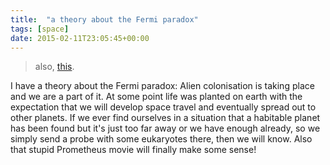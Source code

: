 ```yaml
---
title:  "a theory about the Fermi paradox"
tags: [space]
date: 2015-02-11T23:05:45+00:00
---
```


> also, [this](http://waitbutwhy.com/2014/05/fermi-paradox.html).


I have a theory about the Fermi paradox: Alien colonisation is taking place and we are a part of it. At some point life was planted on earth with the expectation that we will develop space travel and eventually spread out to other planets. If we ever find ourselves in a situation that a habitable planet has been found but it's just too far away or we have enough already, so we simply send a probe with some eukaryotes there, then we will know. Also that stupid Prometheus movie will finally make some sense!